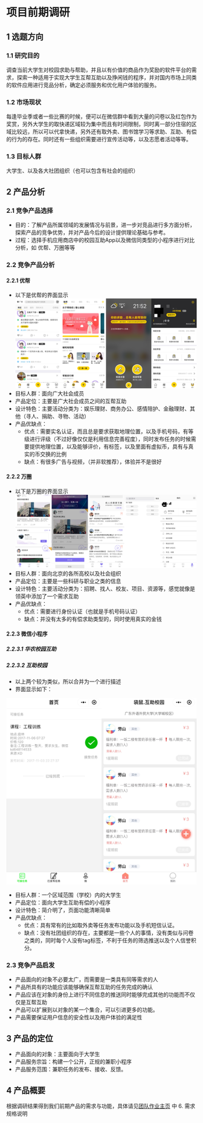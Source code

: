 # 项目前期调研

## 1 选题方向

### 1.1 研究目的
调查当前大学生对校园求助与帮助，并且以有价值的商品作为奖励的软件平台的需求，探索一种适用于实现大学生互帮互助以及挣闲钱的程序，并对国内市场上同类的软件应用进行竞品分析，确定必须服务和优化用户体验的服务。

### 1.2 市场现状
每逢毕业季或者一些比赛的时候，便可以在微信群中看到大量的问卷以及红包作为奖赏，另外大学生的取快递区域较为集中而且有时间限制，同时离一部分住宿的区域比较远，所以可以代拿快递，另外还有取外卖、图书馆学习等求助、互助、有偿的行为的存在。同时还有一些组织需要进行宣传活动等，以及志愿者活动等等。

### 1.3 目标人群
大学生、以及各大社团组织（也可以包含有社会的组织）

## 2 产品分析

### 2.1 竞争产品选择
- 目的：了解产品所属领域的发展情况与前景，进一步对竞品进行多方面分析，探索产品的竞争优势，并对产品今后的设计提供理论基础与参考。
- 过程：选择手机应用商店中的校园互助App以及微信同类型的小程序进行对比分析，如 优帮、万圈等等

### 2.2 竞争产品分析

#### 2.2.1 优帮
- 以下是优帮的界面显示
![images/youbang.jpg](https://github.com/sysu-team1/Dashboard/blob/gh-pages/images/youbang.jpg?raw=true)
- 目标人群：面向广大社会成员
- 产品定位：主要是广大社会成员之间的互帮互助
- 设计特色：主要活动分类为：娱乐理财、商务办公、感情陪护、金融理财、其他（寻人、捐助、寻物、活动）
- 产品优缺点：
    - 优点：需要实名认证，而且总是要求获取地理位置，以及手机号码，有等级进行评级（不过好像仅仅是利用信息完善程度），同时发布任务的时候需要提供地理位置，以及能够评价，有标签，以及里面有虚拟币，具有与真实的币交换的比例
    - 缺点：有很多广告与视频，（并非软推荐），体验并不是很好

#### 2.2.2 万圈
- 以下是万圈的界面显示
![/images/wanquan.jpg](https://github.com/sysu-team1/Dashboard/blob/gh-pages/images/wanquan.jpg?raw=true)
- 目标人群：面向北京的各所高校以及社会组织
- 产品定位：主要是一些科研与职业之类的信息
- 设计特色：主要活动分类为：招聘、找人、校友、项目、资源等，感觉就像是领英中添加了一个需求互助
- 产品优缺点：
    - 优点：需要进行身份认证（也就是手机号码认证）
    - 缺点：并没有太多的有偿求助类型的，同时使用真实的金钱

#### 2.2.3 微信小程序

##### 2.2.3.1 华农校园互助
##### 2.2.3.2 互助校园
- 以上两个较为类似，所以合并为一个进行描述
- 界面显示如下：

![/images/xiaochengxv.jpg](https://github.com/sysu-team1/Dashboard/blob/gh-pages/images/xiaochengxv.jpg?raw=true)
- 目标人群：一个区域范围（学校）内的大学生
- 产品定位：面向大学生互助有偿的小程序
- 设计特色：简介明了，页面功能清晰简单
- 产品优缺点：
    - 优点：具有常有的比如取外卖等任务发布功能以及手机短信认证。
    - 缺点：没有社团组织的存在，主要都是一些个人的事情，没有类似与问卷之类的，同时每个人没有tag标签，不利于任务的筛选推送以及个人信誉积分。

### 2.3 竞争产品启发
- 产品面向的对象不必要太广，而需要是一类具有同等需求的人
- 产品所具有的功能应该能够确保互帮互助的任务完成的确认
- 产品应该在对象的身份上进行不同信息的推送同时能够完成其他的功能而不仅仅是互帮互助
- 产品可以扩展到以对象的某一个集合，可以引进更多的功能。
- 产品需要保证用户信息的安全性以及用户体验的满足性

## 3 产品的定位
- 产品面向的对象：主要面向于大学生
- 产品服务宗旨：构建一个公开，正规的兼职小程序
- 产品服务范围：兼职任务的发布、接收、反馈。

## 4 产品概要

根据调研结果得到我们前期产品的需求与功能，具体请见[团队作业主页](https://sysu-team1.github.io/Dashboard/) 中 6. 需求规格说明